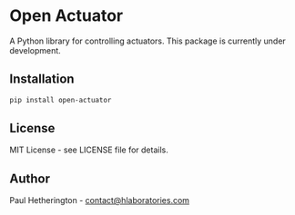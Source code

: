 # Open Actuator

A Python library for controlling actuators. This package is currently under development.

## Installation

```bash
pip install open-actuator
```

## License

MIT License - see LICENSE file for details.

## Author

Paul Hetherington - contact@hlaboratories.com